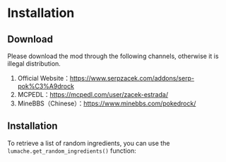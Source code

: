 # Installation

## Download

Please download the mod through the following channels, otherwise it is illegal distribution.

1. Official Website：https://www.serpzacek.com/addons/serp-pok%C3%A9drock
2. MCPEDL：https://mcpedl.com/user/zacek-estrada/
3. MineBBS（Chinese）：https://www.minebbs.com/pokedrock/

## Installation

To retrieve a list of random ingredients,
you can use the `lumache.get_random_ingredients()` function:


